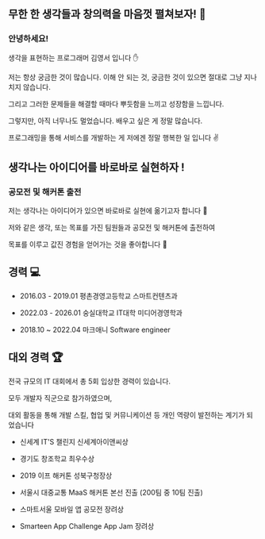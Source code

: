 ## 무한 한 생각들과 창의력을 마음껏 펼쳐보자! 🚀

### 안녕하세요!

생각을 표현하는 프로그래머 김영서 입니다 ✋

저는 항상 궁금한 것이 많습니다. 이해 안 되는 것, 궁금한 것이 있으면 절대로 그냥 지나치지 않습니다.

그리고 그러한 문제들을 해결할 때마다 뿌듯함을 느끼고 성장함을 느낍니다.

그렇지만, 아직 너무나도 멀었습니다. 배우고 싶은 게 정말 많습니다.

프로그래밍을 통해 서비스를 개발하는 게 저에겐 정말 행복한 일 입니다 ✌

## 생각나는 아이디어를 바로바로 실현하자 !

### 공모전 및 해커톤 출전

저는 생각나는 아이디어가 있으면 바로바로 실현에 옮기고자 합니다 🚀

저와 같은 생각, 또는 목표를 가진 팀원들과 공모전 및 해커톤에 출전하여

목표를 이루고 값진 경험을 얻어가는 것을 좋아합니다 🤞

## 경력 💻

* 2016.03 - 2019.01 평촌경영고등학교 스마트컨텐츠과
* 2022.03 - 2026.01 숭실대학교 IT대학 미디어경영학과

* 2018.10 ~ 2022.04 마크애니 Software engineer

## 대외 경력 🏆

전국 규모의 IT 대회에서 총 5회 입상한 경력이 있습니다.

모두 개발자 직군으로 참가하였으며,

대외 활동을 통해 개발 스킬, 협업 및 커뮤니케이션 등 개인 역량이 발전하는 계기가 되었습니다 


* 신세계 IT'S 챌린지 신세계아이앤씨상

* 경기도 창조학교 최우수상

* 2019 이프 해커톤 성북구청장상

* 서울시 대중교통 MaaS 해커톤 본선 진출 (200팀 중 10팀 진출)

* 스마트서울 모바일 앱 공모전 장려상

* Smarteen App Challenge App Jam 장려상

